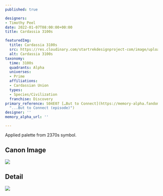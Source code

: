 ```yaml
---
published: true

designers:
- Timothy Peel
date: 2022-01-07T08:00:00+00:00
title: Cardassia 3100s

featuredImg:
  title: Cardassia 3100s
  src: https://res.cloudinary.com/startrekdesignproject-com/image/upload/v1641608912/Cardassia-3100s.png
  alt: Cardassia 3100s
taxonomy:
  time: 3100s
  quadrants: Alpha
  universes:
  - Prime
  affiliations:
  - Cardassian Union
  types:
  - Species/Civilization
  franchise: Discovery
primary_reference: S04E07 […But to Connect](https://memory-alpha.fandom.com/wiki/...But_to_Connect_(episode)
  "...But to Connect (episode)")
designer: ''
memory_alpha_url: ''

---
```

Applied palette from 2370s symbol.

## Canon Image

![](https://res.cloudinary.com/startrekdesignproject-com/image/upload/v1641508114/WhoaSet_DSC-4x7.jpg)

## Detail

![](https://res.cloudinary.com/startrekdesignproject-com/image/upload/v1641508114/Whoa1.jpg)